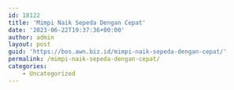 ```yaml
---
id: 18122
title: 'Mimpi Naik Sepeda Dengan Cepat'
date: '2023-06-22T19:37:36+00:00'
author: admin
layout: post
guid: 'https://bos.awn.biz.id/mimpi-naik-sepeda-dengan-cepat/'
permalink: /mimpi-naik-sepeda-dengan-cepat/
categories:
    - Uncategorized
---
```



